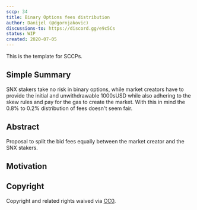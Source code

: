 ```yaml
---
sccp: 34
title: Binary Options fees distribution
author: Danijel (@dgornjakovic)
discussions-to: https://discord.gg/e9c5Cs
status: WIP
created: 2020-07-05
---
```


<!--You can leave these HTML comments in your merged SCCP and delete the visible duplicate text guides, they will not appear and may be helpful to refer to if you edit it again. This is the suggested template for new SCCPs. Note that an SCCP number will be assigned by an editor. When opening a pull request to submit your SCCP, please use an abbreviated title in the filename, `sccp-draft_title_abbrev.md`. The title should be 44 characters or less.-->
This is the template for SCCPs.

## Simple Summary
<!--"If you can't explain it simply, you don't understand it well enough." Provide a simplified and layman-accessible explanation of the SCCP.-->
SNX stakers take no risk in binary options, while market creators have to provide the initial and unwithdrawable 1000sUSD while also adhering to the skew rules and pay for the gas to create the market.
With this in mind the 0.8% to 0.2% distribution of fees doesn't seem fair.

## Abstract
<!--A short (~200 word) description of the variable change proposed.-->
Proposal to split the bid fees equally between the market creator and the SNX stakers.

## Motivation
<!--The motivation is critical for SCCPs that want to update variables within Synthetix. It should clearly explain why the existing variable is not incentive aligned. SCCP submissions without sufficient motivation may be rejected outright.-->

## Copyright
Copyright and related rights waived via [CC0](https://creativecommons.org/publicdomain/zero/1.0/).
